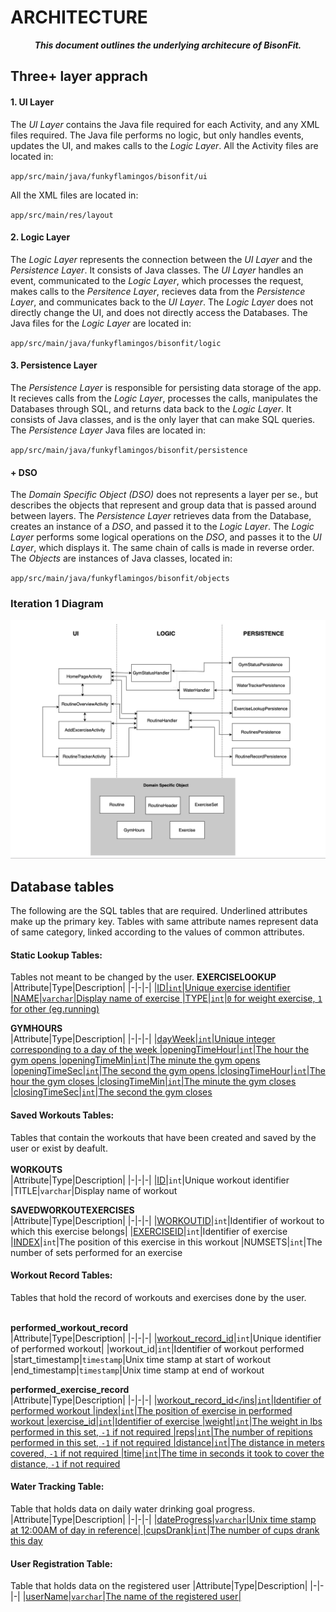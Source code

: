 # ARCHITECTURE
<div align=center><b><i>
This document outlines the underlying architecure of BisonFit.
</i></b></div>

## Three+ layer apprach

#### 1. UI Layer
The _UI Layer_ contains the Java file required for each Activity, and any XML files required. The Java file performs no logic, but only handles events, updates the UI, and makes calls to the _Logic Layer_. All the Activity files are located in:

`app/src/main/java/funkyflamingos/bisonfit/ui` 

All the XML files are located in: 

`app/src/main/res/layout`

#### 2. Logic Layer
The _Logic Layer_ represents the connection between the _UI Layer_ and the _Persistence Layer_. It consists of Java classes. The _UI Layer_ handles an event, communicated to the _Logic Layer_, which processes the request, makes calls to the _Persitence Layer_, recieves data from the _Persistence Layer_, and communicates back to the _UI Layer_.	The _Logic Layer_ does not directly change the UI, and does not directly access the Databases. The Java files for the _Logic Layer_ are located in: 

`app/src/main/java/funkyflamingos/bisonfit/logic` 

#### 3. Persistence Layer 
The _Persistence Layer_ is responsible for persisting data storage of the app. It recieves calls from the _Logic Layer_, processes the calls, manipulates the Databases through SQL, and returns data back to the _Logic Layer_. It consists of Java classes, and is the only layer that can make SQL queries. The _Persistence Layer_ Java files are located in:

`app/src/main/java/funkyflamingos/bisonfit/persistence`

#### + DSO
The _Domain Specific Object (DSO)_ does not represents a layer per se., but describes the objects that represent and group data that is passed around between layers. The _Persistence Layer_ retrieves data from the Database, creates an instance of a _DSO_, and passed it to the _Logic Layer_. The _Logic Layer_ performs some logical operations on the _DSO_, and passes it to the _UI Layer_, which displays it. The same chain of calls is made in reverse order. The _Objects_ are instances of Java classes, located in:

`app/src/main/java/funkyflamingos/bisonfit/objects`

### Iteration 1 Diagram

![architecture](Architecture1.jpg)

## Database tables
The following are the SQL tables that are required. Underlined attributes make up the primary key. Tables with same attribute names represent data of same category, linked according to the values of common attributes.

#### Static Lookup Tables:
Tables not meant to be changed by the user.
**EXERCISELOOKUP**<br>
|Attribute|Type|Description|
|-|-|-|
|<ins>ID<ins>|`int`|Unique exercise identifier
|NAME|`varchar`|Display name of exercise
|TYPE|`int`|`0` for weight exercise, `1` for other (eg.running)

**GYMHOURS**<br>
|Attribute|Type|Description|
|-|-|-|
|<ins>dayWeek<ins>|`int`|Unique integer corresponding to a day of the week
|openingTimeHour|`int`|The hour the gym opens
|openingTimeMin|`int`|The minute the gym opens
|openingTimeSec|`int`|The second the gym opens
|closingTimeHour|`int`|The hour the gym closes
|closingTimeMin|`int`|The minute the gym closes
|closingTimeSec|`int`|The second the gym closes

#### Saved Workouts Tables:
Tables that contain the workouts that have been created and saved by the user or exist by deafult.<br><br>
**WORKOUTS**<br>
|Attribute|Type|Description|
|-|-|-|
|<ins>ID</ins>|`int`|Unique workout identifier
|TITLE|`varchar`|Display name of workout

**SAVEDWORKOUTEXERCISES**<br>
|Attribute|Type|Description|
|-|-|-|
|<ins>WORKOUTID</ins>|`int`|Identifier of workout to which this exercise belongs|
|<ins>EXERCISEID</ins>|`int`|Identifier of exercise
|<ins>INDEX</ins>|`int`|The position of this exercise in this workout
|NUMSETS|`int`|The number of sets performed for an exercise

#### Workout Record Tables:
Tables that hold the record of workouts and exercises done by the user.<br><br>

**performed\_workout\_record**<br>
|Attribute|Type|Description|
|-|-|-|
|<ins>workout\_record\_id</ins>|`int`|Unique identifier of performed workout|
|workout\_id|`int`|Identifier of workout performed
|start_timestamp|`timestamp`|Unix time stamp at start of workout
|end\_timestamp|`timestamp`|Unix time stamp at end of workout

**performed\_exercise\_record**<br>
|Attribute|Type|Description|
|-|-|-|
|<ins>workout\_record\_id</ins|`int`|Identifier of performed workout
|<ins>index</ins>|`int`|The position of exercise in performed workout
|exercise\_id|`int`|Identifier of exercise
|weight|`int`|The weight in lbs performed in this set, `-1` if not required
|reps|`int`|The number of repitions performed in this set, `-1` if not required
|distance|`int`|The distance in meters covered, `-1` if not required
|time|`int`|The time in seconds it took to cover the distance, `-1` if not required


#### Water Tracking Table:
Table that holds data on daily water drinking goal progress.
|Attribute|Type|Description|
|-|-|-|
|<ins>dateProgress<ins>|`varchar`|Unix time stamp at 12:00AM of day in reference|
|cupsDrank|`int`|The number of cups drank this day


#### User Registration Table:
Table that holds data on the registered user
|Attribute|Type|Description|
|-|-|-|
|<ins>userName<ins>|`varchar`|The name of the registered user|


